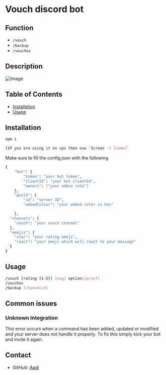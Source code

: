 # Vouch discord bot

## Function

- `/vouch`
- `/backup`
- `/vouches`

## Description


![Image](https://cdn.discordapp.com/attachments/1292387872418172978/1384897134201012234/image.png?ex=68541976&is=6852c7f6&hm=18298cd9d4f9dc2abc2bd3bb176e3240322a83bb033a6ae304f294528f1e7fcf&)

## Table of Contents

- [Installation](#installation)
- [Usage](#usage)

## Installation

```sh
npm i

(if you are using it on vps then use `Screen -S [name]`
```

Make sure to fill the config.json with the following

```sh
{
    "bot": {
        "token": "your bot token",
        "clientId": "your bot clientId",
        "owners": ["your admin role"]
    },
    "guild": {
        "id": "server ID",
        "embedColour": "your embed color in hex"

    },
  "channels": {
    "vouch": "your vouch channel"
  },
  "emojis": {
    "star": "your rating emoji",
    "react": "your emoji which will react to your message"
  }
}
```

## Usage
```sh
/vouch [rating (1-5)] [msg] option:[proof]
/vouches
/backup [channelid]
```


## Common issues

### Unknown Integration

This error occurs when a command has been added, updated or modified and your server does not handle it properly.
To fix this simply kick your bot and invite it again. 

## Contact

- GitHub: [Aadi](https://github.com/Aadiwrth)
